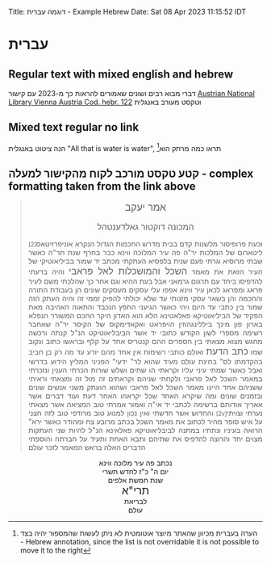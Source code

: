 Title: דוגמה עברית -  Example Hebrew
Date: Sat 08 Apr 2023 11:15:52 IDT


# עברית

## Regular text with mixed english and hebrew

דברי מבוא רבים ושונים שאמורים להראות כך מ-2023 עם קישור [Austrian National Library Vienna Austria Cod. hebr. 122](https://www.nli.org.il/he/manuscripts/NNL_ALEPH990001693810205171/NLI#$FL21884671) וטקסט מעורב באנגלית 


## Mixed text regular no link
הנה ציטוט באנגלית "All that is water is water", תראו כמה מרתק הוא[^1]


## קטע טקסט מורכב לקוח מהקישור  למעלה - complex formatting  taken from the link above
> <center style="font-size: 1.4em">אמר יעקב</center></br>
> <center style="font-size: 1.2em"> המכונה דוקטור גאלדענטהל</center>
><p style="text-align: justify"><span style="font-size: 0.8em">[2]</span>וכעת פרופיסור מלשנות קדם בבית מדרש החכמות הגדול הנקרא אוניפרזיטאס ליטארום  של המלכות יר"ה פה עיר המלוכה ווינא כבר בחרף שנת תר"ה כאשר שבתי מרוסיא וגרתי פעם שנית בלפסיא העתקתי מכתב יד  שמור בביליאוטיקי של העיר הזאת את מאמר <span style="font-size: 1.3em"> השכל והמושכלות לאל פראבי</span> והיה בדעתי להדפיסו ביחד עם תרגום גרמאני אבל בעת ההיא וגם אחר כך שהלכתי משם לעיר פראג ומפראג לכאן עיר ווינא אפפו עלי עסקים מעסקים שונים הן בעבודת התורה והחכמה והן בשאר עסקי מזנותי עד שלא יכולתי להפיק זממי זה והיה העתק הזה שמור בין כתבי עד היום ויהי כאשר הגיעני החפץ הנכבד והתאוה האהיבה מאת הפקיד של הביליאוטיקא פאלאטינא הלא הוא האדון היקר החכם המשורר הנפלא בארון פון מינך ביללינגהוזין הויפראט  ואקאדימקוס של הקיסר יר"ה שאחבר רשימה מספרי לשון הקודש כתובי יד  אשר הביבליאוטיקט הנ"ל קנתה ורכשה מחגש מצוא מצאתי בין הספרים ההם קנטריס אחד על קלף ובראשו כתוב ונקוב שמו <span style="font-size: 1.3em">כתב הדעת</span> ואולם כותבי רשימות אין אחד מהם יודע עד מה רק בן חביב בהקדמתו לס" בחינת עולם מעיד שהוא לר" ידעי" הפניני המליץ הידוע בדרשי ואבל כאשר שמתי עיני עליו וקראתי הו שתים ושלש שורות הכרתי הענין ונזכרתי במאמר השכל לאל פראבי ולקחתי שניהם וקראתים זה מול זה ומצאתי וראיתי ששניהם אחד היינו מאמר השכל לאל פראבי ושהוא הועתק משני אנשים שונים ובזמנים שונים ומה שיקרא האחד שכל יקראהו האחר דעת ועוד דברים אשר אאריך אודותם ברשימה לכתבי יד אי"ה ואמור אמרתי טוב המציאה אשר מצאתי והחדוש אשר חדשתי ואין נכון למנוע טוב מרודפי טוב לזה חצני <span style="font-size: 0.8em">[2v]</span>נערתי וצויתי על איש סופר מהיר לכתוב את מאמר השכל בכתב מרובע צח ומהודר כאשר ירא" הרואה בעיניו ונתתיו במתנה לביבליאוטיקא פאלאינא הנ"ל להיות שני העתקות מצוים יחד והרוצה להדפיס את שתיהם ותבא האחת ותעיד על חברתה והוספתי הדברים האלה בראש המאמר לזכר עולם</p>
<center>נכתב פה עיר מלוכה ווינא</br>יום ה" כ"ז לחדש תשרי</br> שנת חמשת אלפים</br><span style="font-size: 1.5em">תרי"א</span></br>לבריאת</br>עולם</center>




[^1]: הערה בעברית מכיוון שהאתר מיוצר אוטומטית לא ניתן לעשות שהמספור יהיה בצד - Hebrew annotation, since the list is not overridable it is not possible to move it to the right
